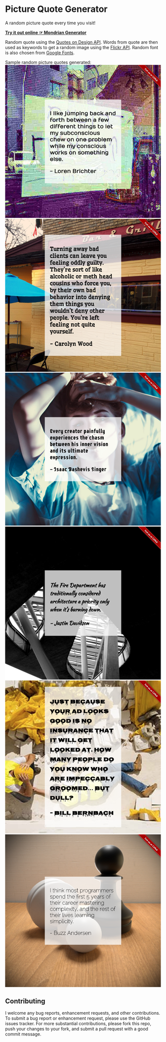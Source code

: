 # Picture Quote Generator

A random picture quote every time you visit!

**[Try it out online ☞ Mondrian Generator](http://jefworks.github.io/picture-quote-generator/)**

Random quote using the [Quotes on Design API](https://quotesondesign.com/api-v4-0/). Words from quote are then used as keywords to get a random image using the [Flickr API](https://www.flickr.com/services/api/). Random font is also chosen from [Google Fonts](https://fonts.google.com/). 

Sample random picture quotes generated:
![](images/pq_1.png)
![](images/pq_2.png)
![](images/pq_3.png)
![](images/pq_4.png)
![](images/pq_5.png)
![](images/pq_6.png)

## Contributing
I welcome any bug reports, enhancement requests, and other contributions. To submit a bug report or enhancement request, please use the GitHub issues tracker. For more substantial contributions, please fork this repo, push your changes to your fork, and submit a pull request with a good commit message. 
